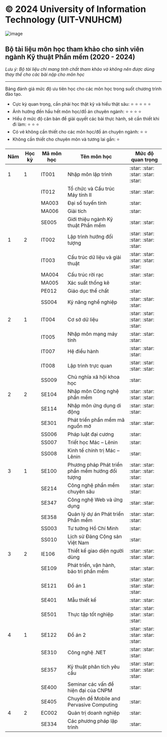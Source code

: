 # © 2024 University of Information Technology (UIT-VNUHCM)
![image](https://github.com/user-attachments/assets/afa26ba5-ae68-4265-8b05-34cb9f04e7b1)


## Bộ tài liệu môn học tham khảo cho sinh viên ngành Kỹ thuật Phần mềm (2020 - 2024)
<i>Lưu ý: Bộ tài liệu chỉ mang tính chất tham khảo và không nên được dùng thay thế cho các bài nộp cho môn học</i>

---------------------
Bảng đánh giá mức độ ưu tiên học cho các môn học trong suốt chương trình đào tạo.
- Cực kỳ quan trọng, cần phải học thật kỹ và hiểu thật sâu: :star: :star: :star: :star: :star:
- Ảnh hưởng đến hầu hết môn học/đồ án chuyên ngành: :star: :star: :star: :star:
- Hiểu ở mức độ căn bản để giải quyết các bài thực hành, sẽ cần thiết khi đi làm: :star: :star: :star:
- Có vẻ không cần thiết cho các môn học/đồ án chuyên ngành: :star: :star:
- Không cần thiết cho chuyên môn và tương lai gần: :star:

<table>
  <thead>
    <tr>
      <th style="text-align: center;">Năm</th>
      <th style="text-align: center;">Học kỳ</th>
      <th style="text-align: center;">Mã môn học</th>
      <th style="text-align: center;">Tên môn học</th>
      <th style="text-align: center;">Mức độ quan trọng</th>
    </tr>
  </thead>
  <tbody>
    <tr>
      <td>1</td>
      <td>1</td>
      <td>IT001</td>
      <td>Nhập môn lập trình</td>
      <td>:star: :star: :star: :star: :star:</td> 
    </tr>
    <tr>
      <td></td>
      <td></td>
      <td>IT012</td>
      <td>Tổ chức và Cấu trúc Máy tính II</td>
      <td>:star: :star:</td> 
    </tr>
    <tr>
      <td></td>
      <td></td>
      <td>MA003</td>
      <td>Đại số tuyến tính</td>
      <td>:star:</td> 
    </tr>
    <tr>
      <td></td>
      <td></td>
      <td>MA006</td>
      <td>Giải tích</td>
      <td>:star:</td> 
    </tr>
    <tr>
      <td></td>
      <td></td>
      <td>SE005</td>
      <td>Giới thiệu ngành Kỹ thuật Phần mềm</td>
      <td>:star: :star:</td>
    </tr>
    <tr>
      <td>1</td>
      <td>2</td>
      <td>IT002</td>
      <td>Lập trình hướng đối tượng</td>
      <td>:star: :star: :star: :star: :star:</td> 
    </tr>
    <tr>
      <td></td>
      <td></td>
      <td>IT003</td>
      <td>Cấu trúc dữ liệu và giải thuật</td>
      <td>:star: :star: :star: :star: :star:</td> 
    </tr>
    <tr>
      <td></td>
      <td></td>
      <td>MA004</td>
      <td>Cấu trúc rời rạc</td>
      <td>:star: :star:</td> 
    </tr>
    <tr>
      <td></td>
      <td></td>
      <td>MA005</td>
      <td>Xác suất thống kê</td>
      <td>:star:</td> 
    </tr>
    <tr>
      <td></td>
      <td></td>
      <td>PE012</td>
      <td>Giáo dục thể chất</td>
      <td>:star:</td>
    </tr>
    <tr>
      <td></td>
      <td></td>
      <td>SS004</td>
      <td>Kỹ năng nghề nghiệp</td>
      <td>:star: :star: :star:</td>
    </tr>
    <tr>
      <td>2</td>
      <td>1</td>
      <td>IT004</td>
      <td>Cơ sở dữ liệu</td>
      <td>:star: :star: :star: :star: :star:</td>
    </tr>
    <tr>
      <td></td>
      <td></td>
      <td>IT005</td>
      <td>Nhập môn mạng máy tính</td>
      <td>:star: :star: :star:</td>
    </tr>
    <tr>
      <td></td>
      <td></td>
      <td>IT007</td>
      <td>Hệ điều hành</td>
      <td>:star: :star: :star:</td>
    </tr>
    <tr>
      <td></td>
      <td></td>
      <td>IT008</td>
      <td>Lập trình trực quan</td>
      <td>:star: :star: :star: :star:</td>
    </tr>
    <tr>
      <td></td>
      <td></td>
      <td>SS009</td>
      <td>Chủ nghĩa xã hội khoa học</td>
      <td>:star:</td>
    </tr>
    <tr>
      <td>2</td>
      <td>2</td>
      <td>SE104</td>
      <td>Nhập môn Công nghệ phần mềm</td>
      <td>:star: :star: :star: :star:</td>
    </tr>
    <tr>
      <td></td>
      <td></td>
      <td>SE114</td>
      <td>Nhập môn ứng dụng di động</td>
      <td>:star: :star:  :star:</td>
    </tr>
    <tr>
      <td></td>
      <td></td>
      <td>SE301</td>
      <td>Phát triển phần mềm mã nguồn mở</td>
      <td>:star: :star:</td>
    </tr>
    <tr>
      <td></td>
      <td></td>
      <td>SS006</td>
      <td>Pháp luật đại cương</td>
      <td>:star:</td>
    </tr>
    <tr>
      <td></td>
      <td></td>
      <td>SS007</td>
      <td>Triết học Mác – Lênin</td>
      <td>:star:</td>
    </tr>
    <tr>
      <td></td>
      <td></td>
      <td>SS008</td>
      <td>Kinh tế chính trị Mác – Lênin</td>
      <td>:star:</td>
    </tr>
    <tr>
      <td>3</td>
      <td>1</td>
      <td>SE100</td>
      <td>Phương pháp Phát triển phần mềm hướng đối tượng</td>
      <td>:star: :star: :star: :star: :star:</td>
    </tr>
    <tr>
      <td></td>
      <td></td>
      <td>SE214</td>
      <td>Công nghệ phần mềm chuyên sâu</td>
      <td>:star: :star: :star:</td>
    </tr>
    <tr>
      <td></td>
      <td></td>
      <td>SE347</td>
      <td>Công nghệ Web và ứng dụng</td>
      <td>:star: :star:</td>
    </tr>
    <tr>
      <td></td>
      <td></td>
      <td>SE358</td>
      <td>Quản lý dự án Phát triển Phần mềm</td>
      <td>:star: :star: :star:</td>
    </tr>
    <tr>
      <td></td>
      <td></td>
      <td>SS003</td>
      <td>Tư tưởng Hồ Chí Minh</td>
      <td>:star:</td>
    </tr>
    <tr>
      <td></td>
      <td></td>
      <td>SS010</td>
      <td>Lịch sử Đảng Cộng sản Việt Nam</td>
      <td>:star:</td>
    </tr>
    <tr>
      <td>3</td>
      <td>2</td>
      <td>IE106</td>
      <td>Thiết kế giao diện người dùng</td>
      <td>:star: :star: :star: :star:</td>
    </tr>
    <tr>
      <td></td>
      <td></td>
      <td>SE109</td>
      <td>Phát triển, vận hành, bảo trì phần mềm</td>
      <td>:star: :star:</td>
    </tr>
    <tr>
      <td></td>
      <td></td>
      <td>SE121</td>
      <td>Đồ án 1</td>
      <td>:star: :star: :star: :star: :star:</td>
    </tr>
    <tr>
      <td></td>
      <td></td>
      <td>SE401</td>
      <td>Mẫu thiết kế</td>
      <td>:star: :star:</td>
    </tr>
    <tr>
      <td></td>
      <td></td>
      <td>SE501</td>
      <td>Thực tập tốt nghiệp</td>
      <td>:star: :star: :star: :star: :star:</td>
    </tr>
    <tr>
      <td>4</td>
      <td>1</td>
      <td>SE122</td>
      <td>Đồ án 2</td>
      <td>:star: :star: :star: :star: :star:</td>
    </tr>
    <tr>
      <td></td>
      <td></td>
      <td>SE310</td>
      <td>Công nghệ .NET</td>
      <td>:star: :star: :star:</td>
    </tr>
    <tr>
      <td></td>
      <td></td>
      <td>SE357</td>
      <td>Kỹ thuật phân tích yêu cầu</td>
      <td>:star: :star: :star: :star: :star:</td>
    </tr>
    <tr>
      <td></td>
      <td></td>
      <td>SE400</td>
      <td>Seminar các vấn đề hiện đại của CNPM</td>
      <td>:star:</td>
    </tr>
    <tr>
      <td></td>
      <td></td>
      <td>SE405</td>
      <td>Chuyên đề Mobile and Pervasive Computing</td>
      <td>:star:</td>
    </tr>
    <tr>
      <td>4</td>
      <td>2</td>
      <td>EC002</td>
      <td>Quản trị doanh nghiệp</td>
      <td>:star:</td>
    </tr>
    <tr>
      <td></td>
      <td></td>
      <td>SE334</td>
      <td>Các phương pháp lập trình</td>
      <td>:star:</td>
    </tr>
  </tbody>
</table>


